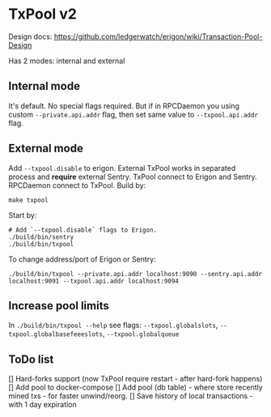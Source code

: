 # TxPool v2

Design docs: https://github.com/ledgerwatch/erigon/wiki/Transaction-Pool-Design

Has 2 modes: internal and external

## Internal mode

It's default. No special flags required. But if in RPCDaemon you using custom `--private.api.addr` flag, then set same
value to `--txpool.api.addr` flag.

## External mode

Add `--txpool.disable` to erigon. External TxPool works in separated process and **require** external Sentry. TxPool
connect to Erigon and Sentry. RPCDaemon connect to TxPool. Build by:

```
make txpool
```

Start by:

```
# Add `--txpool.disable` flags to Erigon.
./build/bin/sentry
./build/bin/txpool
```

To change address/port of Erigon or Sentry:

```
./build/bin/txpool --private.api.addr localhost:9090 --sentry.api.addr localhost:9091 --txpool.api.addr localhost:9094
```

## Increase pool limits

In `./build/bin/txpool --help` see flags: `--txpool.globalslots`, `--txpool.globalbasefeeeslots`, `--txpool.globalqueue`

## ToDo list

[] Hard-forks support (now TxPool require restart - after hard-fork happens)
[] Add pool to docker-compose
[] Add pool (db table) - where store recently mined txs - for faster unwind/reorg.
[] Save history of local transactions - with 1 day expiration
